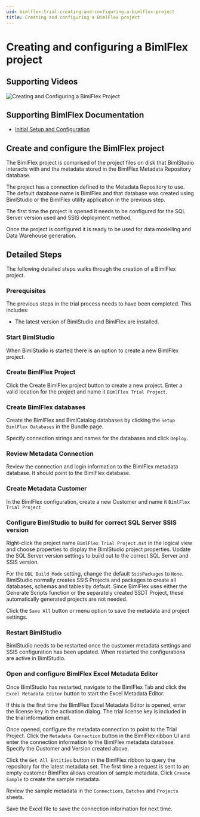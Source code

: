 ```yaml
---
uid: bimlflex-trial-creating-and-configuring-a-bimlflex-project
title: Creating and configuring a BimlFlex project
---
```


# Creating and configuring a BimlFlex project

## Supporting Videos

![Creating and Configuring a BimlFlex Project](https://www.youtube.com/watch?v=XuYbHbju9Go?rel=0&autoplay=0)

## Supporting BimlFlex Documentation

- [Initial Setup and Configuration](../user-guide/initial-setup-and-configuration.md)

## Create and configure the BimlFlex project

The BimlFlex project is comprised of the project files on disk that BimlStudio interacts with and the metadata stored in the BimlFlex Metadata Repository database.

The project has a connection defined to the Metadata Repository to use. The default database name is BimlFlex and that database was created using BimlStudio or the BimlFlex utility application in the previous step.

The first time the project is opened it needs to be configured for the SQL Server version used and SSIS deployment method.

Once the project is configured it is ready to be used for data modelling and Data Warehouse generation.

## Detailed Steps

The following detailed steps walks through the creation of a BimlFlex project.

### Prerequisites

The previous steps in the trial process needs to have been completed. This includes:

- The latest version of BimlStudio and BimlFlex are installed.

### Start BimlStudio

When BimlStudio is started there is an option to create a new BimlFlex project.

### Create BimlFlex Project

Click the Create BimlFlex project button to create a new project. Enter a valid location for the project and name it `BimlFlex Trial Project`.

### Create BimlFlex databases

Create the BimlFlex and BimlCatalog databases by clicking the `Setup BimlFlex Databases` in the Bundle page.

Specify connection strings and names for the databases and click `Deploy`.

### Review Metadata Connection

Review the connection and login information to the BimlFlex metadata database. It should point to the BimlFlex database.

### Create Metadata Customer

In the BimlFlex configuration, create a new Customer and name it `BimlFlex Trial Project`

### Configure BimlStudio to build for correct SQL Server SSIS version

Right-click the project name `BimlFlex Trial Project.mst` in the logical view and choose properties to display the BimlStudio project properties. Update the SQL Server version settings to build out to the correct SQL Server and SSIS version.

For the `DDL Build Mode` setting, change the default `SsisPackages` to `None`. BimlStudio normally creates SSIS Projects and packages to create all databases, schemas and tables by default. Since BimlFlex uses either the Generate Scripts function or the separately created SSDT Project, these automatically generated projects are not needed.

Click the `Save All` button or menu option to save the metadata and project settings.

### Restart BimlStudio

BimlStudio needs to be restarted once the customer metadata settings and SSIS configuration has been updated. When restarted the configurations are active in BimlStudio.

### Open and configure BimlFlex Excel Metadata Editor

Once BimlStudio has restarted, navigate to the BimlFlex Tab and click the `Excel Metadata Editor` button to start the Excel Metadata Editor.

If this is the first time the BimlFlex Excel Metadata Editor is opened, enter the license key in the activation dialog. The trial license key is included in the trial information email.

Once opened, configure the metadata connection to point to the Trial Project. Click the `Metadata Connection` button in the BimlFlex ribbon UI and enter the connection information to the BimlFlex metadata database. Specify the Customer and Version created above.

Click the `Get All Entities` button in the BimlFlex ribbon to query the repository for the latest metadata set. The first time a request is sent to an empty customer BimlFlex allows creation of sample metadata. Click `Create Sample` to create the sample metadata.

Review the sample metadata in the `Connections`, `Batches` and `Projects` sheets.

Save the Excel file to save the connection information for next time.